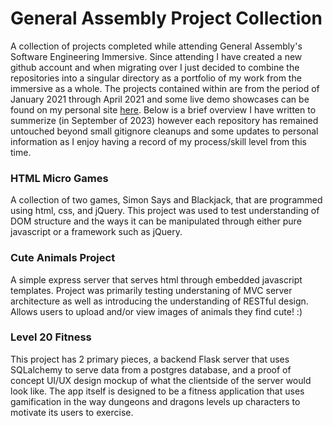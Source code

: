 # General Assembly Project Collection
A collection of projects completed while attending General Assembly's Software Engineering Immersive. Since attending I have 
created a new github account and when migrating over I just decided to combine the repositories into a singular directory as a portfolio
of my work from the immersive as a whole. The projects contained within are from the period of January 2021 through April 2021 and some live
demo showcases can be found on my personal site [here](https://lunadeigs.github.io/general-assembly). Below is a brief overview I have written to summerize
(in September of 2023) however each repository has remained untouched beyond small gitignore cleanups and some updates to personal information as I enjoy having
a record of my process/skill level from this time.

### HTML Micro Games

A collection of two games, Simon Says and Blackjack, that are programmed using html, css, and jQuery. This project was used to test understanding of DOM structure and the ways it can be manipulated through either pure javascript or a framework such as jQuery.

### Cute Animals Project

A simple express server that serves html through embedded javascript templates. Project was primarily testing understaning of MVC server architecture as well
as introducing the understanding of RESTful design. Allows users to upload and/or view images of animals they find cute! :)

### Level 20 Fitness

This project has 2 primary pieces, a backend Flask server that uses SQLalchemy to serve data from a postgres database, and a proof of concept UI/UX design mockup
of what the clientside of the server would look like. The app itself is designed to be a fitness application that uses gamification in the way dungeons and dragons levels
up characters to motivate its users to exercise.
